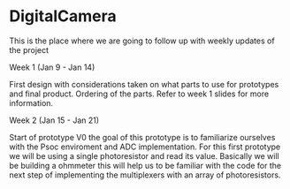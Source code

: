 # DigitalCamera
This is the place where we are going to follow up with weekly updates of the project

Week 1 (Jan 9 - Jan 14) 

First design with considerations taken on what parts to use for prototypes and final product. Ordering of the parts. Refer to week 1 slides for more information.

Week 2 (Jan 15 - Jan 21)

Start of prototype V0 the goal of this prototype is to familiarize ourselves with the Psoc enviroment and ADC implementation. For this first prototype we will be using 
a single photoresistor and read its value. Basically we will be building a ohmmeter this will help us to be familiar with the code for the next step of implementing the
multiplexers with an array of photoresistors.
